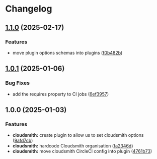 # Changelog

## [1.1.0](https://github.com/Financial-Times/dotcom-tool-kit/compare/cloudsmith-v1.0.1...cloudsmith-v1.1.0) (2025-02-17)


### Features

* move plugin options schemas into plugins ([f0b482b](https://github.com/Financial-Times/dotcom-tool-kit/commit/f0b482bc89c1728aebc96b78aed68e4a15d0f8dc))

## [1.0.1](https://github.com/Financial-Times/dotcom-tool-kit/compare/cloudsmith-v1.0.0...cloudsmith-v1.0.1) (2025-01-06)


### Bug Fixes

* add the requires property to CI jobs ([6ef3957](https://github.com/Financial-Times/dotcom-tool-kit/commit/6ef3957b7c46a7593b464c41a84d9ab1d8b15400))

## 1.0.0 (2025-01-03)


### Features

* **cloudsmith:** create plugin to allow us to set cloudsmith options ([9afd7cb](https://github.com/Financial-Times/dotcom-tool-kit/commit/9afd7cb18ddc4774729ab536353bcd6d06b2e4f2))
* **cloudsmith:** hardcode Cloudsmith organisation ([fa2346d](https://github.com/Financial-Times/dotcom-tool-kit/commit/fa2346df559e905cd31c2aed1d32692ba5a2908a))
* **cloudsmith:** move cloudsmith CircleCI config into plugin ([4761b73](https://github.com/Financial-Times/dotcom-tool-kit/commit/4761b73b514dc2b7b03df5f8de2934509f3ba6d1))
